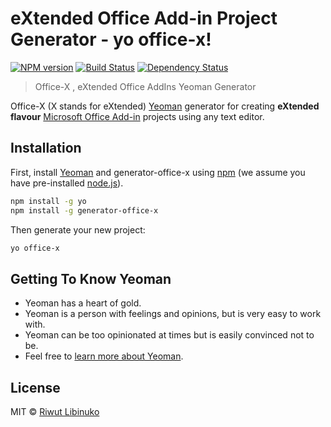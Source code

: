 # eXtended Office Add-in Project Generator - yo office-x!    
[![NPM version][npm-image]][npm-url] 
[![Build Status][travis-image]][travis-url] 
[![Dependency Status][daviddm-image]][daviddm-url]  
> Office-X , eXtended Office AddIns Yeoman Generator

Office-X (X stands for eXtended) [Yeoman](http://yeoman.io) generator for creating **eXtended flavour** [Microsoft Office Add-in](https://docs.microsoft.com/en-us/OfficeDev/generator-office) projects using any text editor.


## Installation

First, install [Yeoman](http://yeoman.io) and generator-office-x using [npm](https://www.npmjs.com/) (we assume you have pre-installed [node.js](https://nodejs.org/)).

```bash
npm install -g yo
npm install -g generator-office-x
```

Then generate your new project:

```bash
yo office-x
```

## Getting To Know Yeoman

 * Yeoman has a heart of gold.
 * Yeoman is a person with feelings and opinions, but is very easy to work with.
 * Yeoman can be too opinionated at times but is easily convinced not to be.
 * Feel free to [learn more about Yeoman](http://yeoman.io/).

## License

MIT © [Riwut Libinuko](https://blog.libinuko.com)


[npm-image]: https://badge.fury.io/js/generator-office-x.svg
[npm-url]: https://npmjs.org/package/generator-office-x
[travis-image]: https://travis-ci.org/cakriwut/generator-office-x.svg?branch=master
[travis-url]: https://travis-ci.org/cakriwut/generator-office-x
[daviddm-image]: https://david-dm.org/cakriwut/generator-office-x.svg?theme=shields.io
[daviddm-url]: https://david-dm.org/cakriwut/generator-office-x
